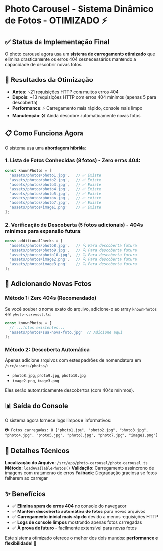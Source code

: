 # Photo Carousel - Sistema Dinâmico de Fotos - OTIMIZADO ⚡

## ✅ **Status da Implementação Final**

O photo carousel agora usa um **sistema de carregamento otimizado** que elimina drasticamente os erros 404 desnecessários mantendo a capacidade de descobrir novas fotos.

## 🎯 **Resultados da Otimização**

- **Antes**: ~21 requisições HTTP com muitos erros 404
- **Depois**: ~13 requisições HTTP com erros 404 mínimos (apenas 5 para descoberta)
- **Performance**: ⚡ Carregamento mais rápido, console mais limpo
- **Manutenção**: 🛠️ Ainda descobre automaticamente novas fotos

## 📋 **Como Funciona Agora**

O sistema usa uma **abordagem híbrida**:

### 1. Lista de Fotos Conhecidas (8 fotos) - Zero erros 404:
```typescript
const knownPhotos = [
  'assets/photos/photo1.jpg',   // ✅ Existe
  'assets/photos/photo2.jpg',   // ✅ Existe  
  'assets/photos/photo3.jpg',   // ✅ Existe
  'assets/photos/photo4.jpg',   // ✅ Existe
  'assets/photos/photo5.jpg',   // ✅ Existe
  'assets/photos/photo6.jpg',   // ✅ Existe
  'assets/photos/photo7.jpg',   // ✅ Existe
  'assets/photos/image1.png'    // ✅ Existe
];
```

### 2. Verificação de Descoberta (5 fotos adicionais) - 404s mínimos para expansão futura:
```typescript  
const additionalChecks = [
  'assets/photos/photo8.jpg',   // 🔍 Para descoberta futura
  'assets/photos/photo9.jpg',   // 🔍 Para descoberta futura
  'assets/photos/photo10.jpg',  // 🔍 Para descoberta futura
  'assets/photos/image2.png',   // 🔍 Para descoberta futura
  'assets/photos/image3.png'    // 🔍 Para descoberta futura
];
```

## 🚀 **Adicionando Novas Fotos**

### **Método 1: Zero 404s (Recomendado)**
Se você souber o nome exato do arquivo, adicione-o ao array `knownPhotos` em `photo-carousel.ts`:

```typescript
const knownPhotos = [
  // ...fotos existentes...
  'assets/photos/sua-nova-foto.jpg'  // Adicione aqui
];
```

### **Método 2: Descoberta Automática**
Apenas adicione arquivos com estes padrões de nomenclatura em `/src/assets/photos/`:
- `photo8.jpg`, `photo9.jpg`, `photo10.jpg`
- `image2.png`, `image3.png`

Eles serão automaticamente descobertos (com 404s mínimos).

## 📊 **Saída do Console**

O sistema agora fornece logs limpos e informativos:
```
📷 Fotos carregadas: 8 ["photo1.jpg", "photo2.jpg", "photo3.jpg", "photo4.jpg", "photo5.jpg", "photo6.jpg", "photo7.jpg", "image1.png"]
```

## 🔧 **Detalhes Técnicos**

**Localização do Arquivo**: `/src/app/photo-carousel/photo-carousel.ts`
**Método**: `loadAvailablePhotos()`
**Validação**: Carregamento assíncrono de imagens com tratamento de erros
**Fallback**: Degradação graciosa se fotos falharem ao carregar

## ✨ **Benefícios**

- ✅ **Elimina spam de erros 404** no console do navegador
- ✅ **Mantém descoberta automática de fotos** para novos arquivos  
- ✅ **Carregamento inicial mais rápido** devido a menos requisições HTTP
- ✅ **Logs de console limpos** mostrando apenas fotos carregadas
- ✅ **À prova de futuro** - facilmente extensível para novas fotos

Este sistema otimizado oferece o melhor dos dois mundos: **performance e flexibilidade**! 🎉
